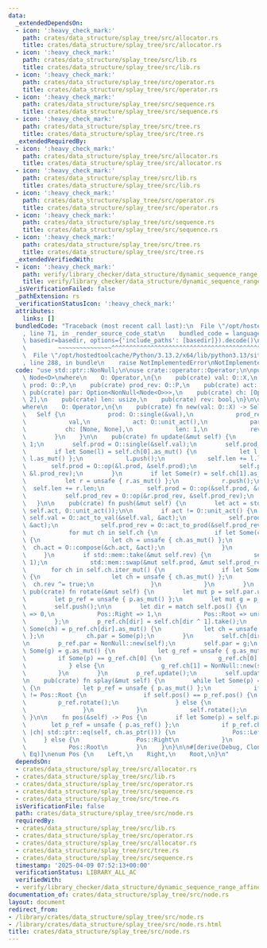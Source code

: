 ```yaml
---
data:
  _extendedDependsOn:
  - icon: ':heavy_check_mark:'
    path: crates/data_structure/splay_tree/src/allocator.rs
    title: crates/data_structure/splay_tree/src/allocator.rs
  - icon: ':heavy_check_mark:'
    path: crates/data_structure/splay_tree/src/lib.rs
    title: crates/data_structure/splay_tree/src/lib.rs
  - icon: ':heavy_check_mark:'
    path: crates/data_structure/splay_tree/src/operator.rs
    title: crates/data_structure/splay_tree/src/operator.rs
  - icon: ':heavy_check_mark:'
    path: crates/data_structure/splay_tree/src/sequence.rs
    title: crates/data_structure/splay_tree/src/sequence.rs
  - icon: ':heavy_check_mark:'
    path: crates/data_structure/splay_tree/src/tree.rs
    title: crates/data_structure/splay_tree/src/tree.rs
  _extendedRequiredBy:
  - icon: ':heavy_check_mark:'
    path: crates/data_structure/splay_tree/src/allocator.rs
    title: crates/data_structure/splay_tree/src/allocator.rs
  - icon: ':heavy_check_mark:'
    path: crates/data_structure/splay_tree/src/lib.rs
    title: crates/data_structure/splay_tree/src/lib.rs
  - icon: ':heavy_check_mark:'
    path: crates/data_structure/splay_tree/src/operator.rs
    title: crates/data_structure/splay_tree/src/operator.rs
  - icon: ':heavy_check_mark:'
    path: crates/data_structure/splay_tree/src/sequence.rs
    title: crates/data_structure/splay_tree/src/sequence.rs
  - icon: ':heavy_check_mark:'
    path: crates/data_structure/splay_tree/src/tree.rs
    title: crates/data_structure/splay_tree/src/tree.rs
  _extendedVerifiedWith:
  - icon: ':heavy_check_mark:'
    path: verify/library_checker/data_structure/dynamic_sequence_range_affine_range_sum/src/main.rs
    title: verify/library_checker/data_structure/dynamic_sequence_range_affine_range_sum/src/main.rs
  _isVerificationFailed: false
  _pathExtension: rs
  _verificationStatusIcon: ':heavy_check_mark:'
  attributes:
    links: []
  bundledCode: "Traceback (most recent call last):\n  File \"/opt/hostedtoolcache/Python/3.13.2/x64/lib/python3.13/site-packages/onlinejudge_verify/documentation/build.py\"\
    , line 71, in _render_source_code_stat\n    bundled_code = language.bundle(stat.path,\
    \ basedir=basedir, options={'include_paths': [basedir]}).decode()\n          \
    \         ~~~~~~~~~~~~~~~^^^^^^^^^^^^^^^^^^^^^^^^^^^^^^^^^^^^^^^^^^^^^^^^^^^^^^^^^^^^^^^^^^\n\
    \  File \"/opt/hostedtoolcache/Python/3.13.2/x64/lib/python3.13/site-packages/onlinejudge_verify/languages/rust.py\"\
    , line 288, in bundle\n    raise NotImplementedError\nNotImplementedError\n"
  code: "use std::ptr::NonNull;\n\nuse crate::operator::Operator;\n\npub(crate) struct\
    \ Node<O>\nwhere\n    O: Operator,\n{\n    pub(crate) val: O::X,\n    pub(crate)\
    \ prod: O::P,\n    pub(crate) prod_rev: O::P,\n    pub(crate) act: O::F,\n   \
    \ pub(crate) par: Option<NonNull<Node<O>>>,\n    pub(crate) ch: [Option<NonNull<Node<O>>>;\
    \ 2],\n    pub(crate) len: usize,\n    pub(crate) rev: bool,\n}\n\nimpl<O> Node<O>\n\
    where\n    O: Operator,\n{\n    pub(crate) fn new(val: O::X) -> Self {\n     \
    \   Self {\n            prod: O::single(&val),\n            prod_rev: O::single(&val),\n\
    \            val,\n            act: O::unit_act(),\n            par: None,\n \
    \           ch: [None, None],\n            len: 1,\n            rev: false,\n\
    \        }\n    }\n\n    pub(crate) fn update(&mut self) {\n        self.len =\
    \ 1;\n        self.prod = O::single(&self.val);\n        self.prod_rev = O::single(&self.val);\n\
    \        if let Some(l) = self.ch[0].as_mut() {\n            let l = unsafe {\
    \ l.as_mut() };\n            l.push();\n            self.len += l.len;\n     \
    \       self.prod = O::op(&l.prod, &self.prod);\n            self.prod_rev = O::op(&self.prod_rev,\
    \ &l.prod_rev);\n        }\n        if let Some(r) = self.ch[1].as_mut() {\n \
    \           let r = unsafe { r.as_mut() };\n            r.push();\n          \
    \  self.len += r.len;\n            self.prod = O::op(&self.prod, &r.prod);\n \
    \           self.prod_rev = O::op(&r.prod_rev, &self.prod_rev);\n        }\n \
    \   }\n\n    pub(crate) fn push(&mut self) {\n        let act = std::mem::replace(&mut\
    \ self.act, O::unit_act());\n\n        if act != O::unit_act() {\n           \
    \ self.val = O::act_to_val(&self.val, &act);\n            self.prod = O::act_to_prod(&self.prod,\
    \ &act);\n            self.prod_rev = O::act_to_prod(&self.prod_rev, &act);\n\
    \            for mut ch in self.ch {\n                if let Some(ch) = ch.as_mut()\
    \ {\n                    let ch = unsafe { ch.as_mut() };\n                  \
    \  ch.act = O::compose(&ch.act, &act);\n                }\n            }\n   \
    \     }\n        if std::mem::take(&mut self.rev) {\n            self.ch.swap(0,\
    \ 1);\n            std::mem::swap(&mut self.prod, &mut self.prod_rev);\n     \
    \       for ch in self.ch.iter_mut() {\n                if let Some(ch) = ch.as_mut()\
    \ {\n                    let ch = unsafe { ch.as_mut() };\n                  \
    \  ch.rev ^= true;\n                }\n            }\n        }\n    }\n\n   \
    \ pub(crate) fn rotate(&mut self) {\n        let mut p = self.par.unwrap();\n\
    \        let p_ref = unsafe { p.as_mut() };\n        let mut g = p_ref.par;\n\
    \        self.push();\n\n        let dir = match self.pos() {\n            Pos::Left\
    \ => 0,\n            Pos::Right => 1,\n            Pos::Root => unreachable!(),\n\
    \        };\n        p_ref.ch[dir] = self.ch[dir ^ 1].take();\n        if let\
    \ Some(ch) = p_ref.ch[dir].as_mut() {\n            let ch = unsafe { ch.as_mut()\
    \ };\n            ch.par = Some(p);\n        }\n        self.ch[dir ^ 1] = Some(p);\n\
    \n        p_ref.par = NonNull::new(self);\n        self.par = g;\n        if let\
    \ Some(g) = g.as_mut() {\n            let g_ref = unsafe { g.as_mut() };\n   \
    \         if Some(p) == g_ref.ch[0] {\n                g_ref.ch[0] = NonNull::new(self);\n\
    \            } else {\n                g_ref.ch[1] = NonNull::new(self);\n   \
    \         }\n        }\n        p_ref.update();\n        self.update();\n    }\n\
    \n    pub(crate) fn splay(&mut self) {\n        while let Some(p) = self.par.as_mut()\
    \ {\n            let p_ref = unsafe { p.as_mut() };\n            if p_ref.pos()\
    \ != Pos::Root {\n                if self.pos() == p_ref.pos() {\n           \
    \         p_ref.rotate();\n                } else {\n                    self.rotate();\n\
    \                }\n            }\n            self.rotate();\n        }\n   \
    \ }\n\n    fn pos(&self) -> Pos {\n        if let Some(p) = self.par {\n     \
    \       let p_ref = unsafe { p.as_ref() };\n            if p_ref.ch[0].map_or(false,\
    \ |ch| std::ptr::eq(self, ch.as_ptr())) {\n                Pos::Left\n       \
    \     } else {\n                Pos::Right\n            }\n        } else {\n\
    \            Pos::Root\n        }\n    }\n}\n\n#[derive(Debug, Clone, Copy, PartialEq,\
    \ Eq)]\nenum Pos {\n    Left,\n    Right,\n    Root,\n}\n"
  dependsOn:
  - crates/data_structure/splay_tree/src/allocator.rs
  - crates/data_structure/splay_tree/src/lib.rs
  - crates/data_structure/splay_tree/src/operator.rs
  - crates/data_structure/splay_tree/src/sequence.rs
  - crates/data_structure/splay_tree/src/tree.rs
  isVerificationFile: false
  path: crates/data_structure/splay_tree/src/node.rs
  requiredBy:
  - crates/data_structure/splay_tree/src/lib.rs
  - crates/data_structure/splay_tree/src/operator.rs
  - crates/data_structure/splay_tree/src/allocator.rs
  - crates/data_structure/splay_tree/src/tree.rs
  - crates/data_structure/splay_tree/src/sequence.rs
  timestamp: '2025-04-09 07:52:13+00:00'
  verificationStatus: LIBRARY_ALL_AC
  verifiedWith:
  - verify/library_checker/data_structure/dynamic_sequence_range_affine_range_sum/src/main.rs
documentation_of: crates/data_structure/splay_tree/src/node.rs
layout: document
redirect_from:
- /library/crates/data_structure/splay_tree/src/node.rs
- /library/crates/data_structure/splay_tree/src/node.rs.html
title: crates/data_structure/splay_tree/src/node.rs
---
```

